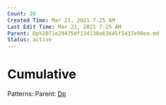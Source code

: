 ```yaml
---
Count: 20
Created Time: Mar 21, 2021 7:25 AM
Last Edit Time: Mar 21, 2021 7:25 AM
Parent: Dp%2071e29475df134130a63445f5437e90ee.md
Status: active
---
```


# Cumulative

Patterns: 
Parent: [Dp](Dp.md)